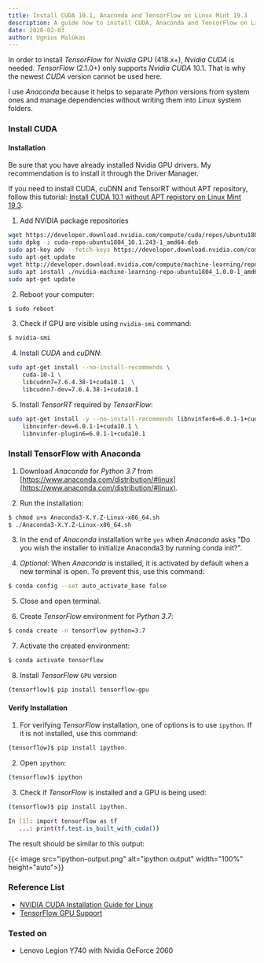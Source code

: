 ```yaml
---
title: Install CUDA 10.1, Anaconda and TensorFlow on Linux Mint 19.3
description: A guide how to install CUDA, Anaconda and TensorFlow on Linux Mint 19.3.
date: 2020-02-03
author: Ugnius Malūkas
---
```


In order to install *TensorFlow* for *Nvidia* GPU (418.x+), *Nvidia CUDA* is needed. *TensorFlow* (2.1.0+) only supports *Nvidia CUDA* 10.1. That is why the newest *CUDA* version cannot be used here.

I use *Anaconda* because it helps to separate *Python* versions from system ones and manage dependencies without writing them into *Linux* system folders.

### Install CUDA
#### Installation

Be sure that you have already installed Nvidia GPU drivers. My recommendation is to install it through the Driver Manager.

If you need to install CUDA, cuDNN and TensorRT without APT repository, follow this tutorial: [Install CUDA 10.1 without APT repistory on Linux Mint 19.3](/blog/install-cuda-without-apt-repo-on-linux-mint/).

1) Add NVIDIA package repositories
```bash
wget https://developer.download.nvidia.com/compute/cuda/repos/ubuntu1804/x86_64/cuda-repo-ubuntu1804_10.1.243-1_amd64.deb
sudo dpkg -i cuda-repo-ubuntu1804_10.1.243-1_amd64.deb
sudo apt-key adv --fetch-keys https://developer.download.nvidia.com/compute/cuda/repos/ubuntu1804/x86_64/7fa2af80.pub
sudo apt-get update
wget http://developer.download.nvidia.com/compute/machine-learning/repos/ubuntu1804/x86_64/nvidia-machine-learning-repo-ubuntu1804_1.0.0-1_amd64.deb
sudo apt install ./nvidia-machine-learning-repo-ubuntu1804_1.0.0-1_amd64.deb
sudo apt-get update
```

2) Reboot your computer:
```bash
$ sudo reboot
```

3) Check if GPU are visible using `nvidia-smi` command:
```bash
$ nvidia-smi
```

4) Install *CUDA* and *cuDNN*:
```bash
sudo apt-get install --no-install-recommends \
    cuda-10-1 \
    libcudnn7=7.6.4.38-1+cuda10.1  \
    libcudnn7-dev=7.6.4.38-1+cuda10.1
```

5) Install *TensorRT* required by *TensorFlow*:
```bash
sudo apt-get install -y --no-install-recommends libnvinfer6=6.0.1-1+cuda10.1 \
    libnvinfer-dev=6.0.1-1+cuda10.1 \
    libnvinfer-plugin6=6.0.1-1+cuda10.1
```

### Install TensorFlow with Anaconda

1) Download *Anaconda* for *Python 3.7* from [https://www.anaconda.com/distribution/#linux](https://www.anaconda.com/distribution/#linux).

2) Run the installation:
```bash
$ chmod u+x Anaconda3-X.Y.Z-Linux-x86_64.sh
$ ./Anaconda3-X.Y.Z-Linux-x86_64.sh
```

3) In the end of *Anaconda* installation write `yes` when *Anaconda* asks "Do you wish the installer to initialize Anaconda3
by running conda init?".

4) *Optional:* When *Anaconda* is installed, it is activated by default when a new terminal is open. To prevent this, use this command:
```bash
$ conda config --set auto_activate_base false
```

5) Close and open terminal.

6) Create *TensorFlow* environment for *Python 3.7*:
```bash
$ conda create -n tensorflow python=3.7
```

7) Activate the created environment:
```bash
$ conda activate tensorflow
```

8) Install *TensorFlow* `GPU` version
```bash
(tensorflow)$ pip install tensorflow-gpu
```

#### Verify Installation
1) For verifying *TensorFlow* installation, one of options is to use `ipython`. If it is not installed, use this command:
```bash
(tensorflow)$ pip install ipython.
```

2) Open `ipython`:
```bash
(tensorflow)$ ipython
```

3) Check if *TensorFlow* is installed and a GPU is being used:
```bash
(tensorflow)$ pip install ipython.

In [1]: import tensorflow as tf 
   ...: print(tf.test.is_built_with_cuda())  
```

The result should be similar to this output:

{{< image src="ipython-output.png" alt="ipython output" width="100%" height="auto">}}

### Reference List
* [NVIDIA CUDA Installation Guide for Linux](https://docs.nvidia.com/cuda/archive/10.1/cuda-installation-guide-linux/index.html)
* [TensorFlow GPU Support](https://www.tensorflow.org/install/gpu)

### Tested on
* Lenovo Legion Y740 with Nvidia GeForce 2060
